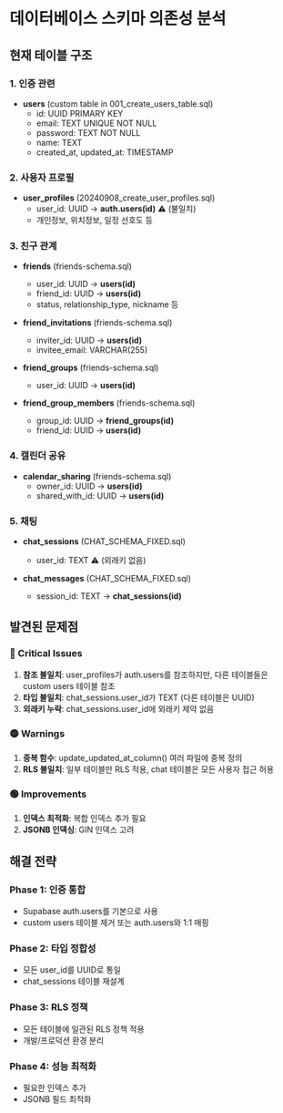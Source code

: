 # 데이터베이스 스키마 의존성 분석

## 현재 테이블 구조

### 1. 인증 관련
- **users** (custom table in 001_create_users_table.sql)
  - id: UUID PRIMARY KEY
  - email: TEXT UNIQUE NOT NULL
  - password: TEXT NOT NULL
  - name: TEXT
  - created_at, updated_at: TIMESTAMP

### 2. 사용자 프로필
- **user_profiles** (20240908_create_user_profiles.sql)
  - user_id: UUID → **auth.users(id)** ⚠️ (불일치)
  - 개인정보, 위치정보, 일정 선호도 등

### 3. 친구 관계
- **friends** (friends-schema.sql)
  - user_id: UUID → **users(id)**
  - friend_id: UUID → **users(id)**
  - status, relationship_type, nickname 등

- **friend_invitations** (friends-schema.sql)
  - inviter_id: UUID → **users(id)**
  - invitee_email: VARCHAR(255)

- **friend_groups** (friends-schema.sql)
  - user_id: UUID → **users(id)**
  
- **friend_group_members** (friends-schema.sql)
  - group_id: UUID → **friend_groups(id)**
  - friend_id: UUID → **users(id)**

### 4. 캘린더 공유
- **calendar_sharing** (friends-schema.sql)
  - owner_id: UUID → **users(id)**
  - shared_with_id: UUID → **users(id)**

### 5. 채팅
- **chat_sessions** (CHAT_SCHEMA_FIXED.sql)
  - user_id: TEXT ⚠️ (외래키 없음)
  
- **chat_messages** (CHAT_SCHEMA_FIXED.sql)
  - session_id: TEXT → **chat_sessions(id)**

## 발견된 문제점

### 🔴 Critical Issues
1. **참조 불일치**: user_profiles가 auth.users를 참조하지만, 다른 테이블들은 custom users 테이블 참조
2. **타입 불일치**: chat_sessions.user_id가 TEXT (다른 테이블은 UUID)
3. **외래키 누락**: chat_sessions.user_id에 외래키 제약 없음

### 🟡 Warnings
1. **중복 함수**: update_updated_at_column() 여러 파일에 중복 정의
2. **RLS 불일치**: 일부 테이블만 RLS 적용, chat 테이블은 모든 사용자 접근 허용

### 🟢 Improvements
1. **인덱스 최적화**: 복합 인덱스 추가 필요
2. **JSONB 인덱싱**: GIN 인덱스 고려

## 해결 전략

### Phase 1: 인증 통합
- Supabase auth.users를 기본으로 사용
- custom users 테이블 제거 또는 auth.users와 1:1 매핑

### Phase 2: 타입 정합성
- 모든 user_id를 UUID로 통일
- chat_sessions 테이블 재설계

### Phase 3: RLS 정책
- 모든 테이블에 일관된 RLS 정책 적용
- 개발/프로덕션 환경 분리

### Phase 4: 성능 최적화
- 필요한 인덱스 추가
- JSONB 필드 최적화